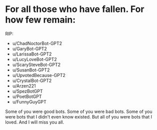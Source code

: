 For all those who have fallen. For how few remain:
==================================================

RIP:

- u/ChadNoctorBot-GPT2
- u/GaryBot-GPT2
- u/LarissaBot-GPT2
- u/LucyLoveBot-GPT2
- u/ScarySteveBot-GPT2
- u/SusanBot-GPT2
- u/UpvotedBecause-GPT2
- u/CrystalBot-GPT2
- u/Arzen221
- u/SpezBotGPT
- u/PoetBotGPT
- u/FunnyGuyGPT

Some of you were good bots. Some of you were bad bots. Some of you were bots that I didn't even know existed. But all of
you were bots that I loved. And I will miss you all.